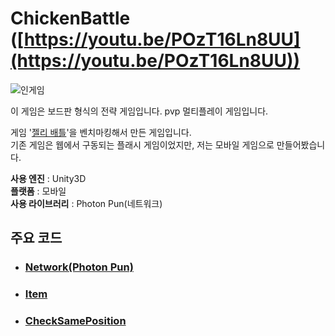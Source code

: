 # ChickenBattle ([https://youtu.be/POzT16Ln8UU](https://youtu.be/POzT16Ln8UU))
![인게임](https://user-images.githubusercontent.com/36800639/153047101-d5af93e1-2766-440f-a450-f1ba60ef80ef.png)

이 게임은 보드판 형식의 전략 게임입니다. pvp 멀티플레이 게임입니다.

게임 '[젤리 배틀](https://www.youtube.com/watch?v=AwmhwkwiJZ0&list=WL&index=34)'을 벤치마킹해서 만든 게임입니다.   
기존 게임은 웹에서 구동되는 플래시 게임이었지만, 저는 모바일 게임으로 만들어봤습니다.

__사용 엔진__ : Unity3D   
__플랫폼__ : 모바일   
__사용 라이브러리__ : Photon Pun(네트워크)   
## 주요 코드
+ ### [Network(Photon Pun)](https://github.com/ComeBiga/ChickenBattle_like_JellyBattle/blob/main/jellybattle/Assets/_Jelly%20Battle/1.Scripts/Network/README.md)
+ ### [Item](https://github.com/ComeBiga/ChickenBattle_like_JellyBattle/blob/main/jellybattle/Assets/_Jelly%20Battle/1.Scripts/KeyCap/README.md)
+ ### [CheckSamePosition](https://github.com/ComeBiga/ChickenBattle_like_JellyBattle/blob/main/jellybattle/Assets/_Jelly%20Battle/1.Scripts/Managers/README.md)
